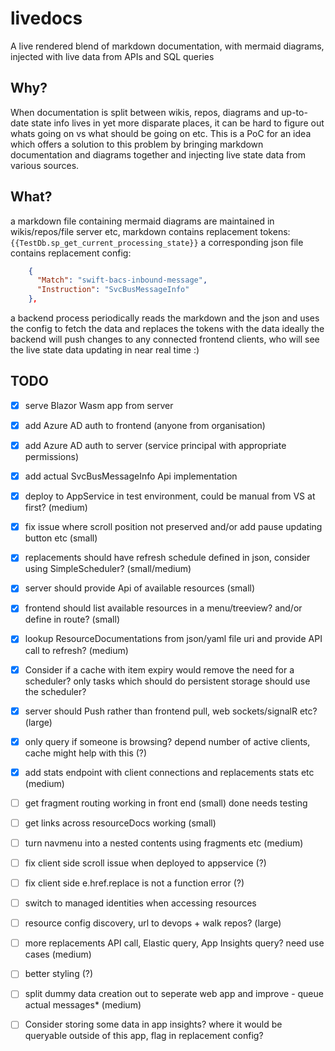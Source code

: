 # livedocs

A live rendered blend of markdown documentation, with mermaid diagrams, injected with live data from APIs and SQL queries

## Why?

When documentation is split between wikis, repos, diagrams and up-to-date state info lives in yet more disparate places, it can be hard to figure out whats going on vs what should be going on etc. 
This is a PoC for an idea which offers a solution to this problem by bringing markdown documentation and diagrams together and injecting live state data from various sources.

## What?

a markdown file containing mermaid diagrams are maintained in wikis/repos/file server etc, markdown contains replacement tokens: `{{TestDb.sp_get_current_processing_state}}`
a corresponding json file contains replacement config:
```json
    {
      "Match": "swift-bacs-inbound-message",
      "Instruction": "SvcBusMessageInfo"
    },
```
a backend process periodically reads the markdown and the json and uses the config to fetch the data and replaces the tokens with the data
ideally the backend will push changes to any connected frontend clients, who will see the live state data updating in near real time :)

## TODO

* [x] serve Blazor Wasm app from server
* [x] add Azure AD auth to frontend (anyone from organisation)
* [x] add Azure AD auth to server (service principal with appropriate permissions)
* [x] add actual SvcBusMessageInfo Api implementation 
* [x] deploy to AppService in test environment, could be manual from VS at first? (medium)
* [x] fix issue where scroll position not preserved and/or add pause updating button etc (small)
* [x] replacements should have refresh schedule defined in json, consider using SimpleScheduler? (small/medium)
* [x] server should provide Api of available resources (small)
* [x] frontend should list available resources in a menu/treeview? and/or define in route? (small)
* [x] lookup ResourceDocumentations from json/yaml file uri and provide API call to refresh? (medium)
* [x] Consider if a cache with item expiry would remove the need for a scheduler? only tasks which should do persistent storage should use the scheduler?
* [x] server should Push rather than frontend pull, web sockets/signalR etc? (large)
* [x] only query if someone is browsing? depend number of active clients, cache might help with this (?)
* [x] add stats endpoint with client connections and replacements stats etc (medium)
* [ ] get fragment routing working in front end (small) done needs testing
* [ ] get links across resourceDocs working (small)
* [ ] turn navmenu into a nested contents using fragments etc (medium)
* [ ] fix client side scroll issue when deployed to appservice (?)
* [ ] fix client side e.href.replace is not a function error (?)
* [ ] switch to managed identities when accessing resources
* [ ] resource config discovery, url to devops + walk repos? (large)
* [ ] more replacements API call, Elastic query, App Insights query? need use cases (medium)
* [ ] better styling (?)
* [ ] split dummy data creation out to seperate web app and improve - queue actual messages* (medium)
* [ ] Consider storing some data in app insights? where it would be queryable outside of this app, flag in replacement config?

